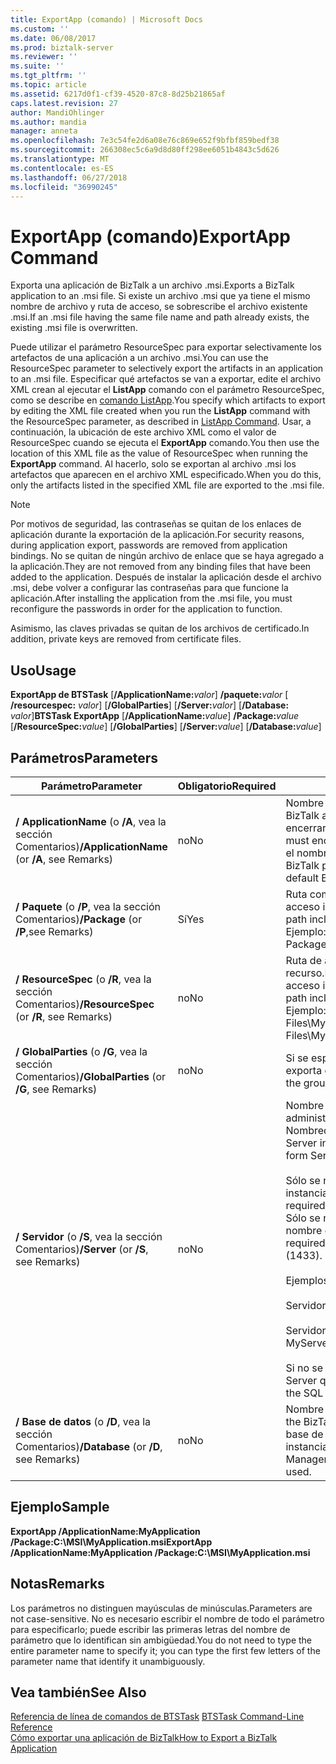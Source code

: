 ```yaml
---
title: ExportApp (comando) | Microsoft Docs
ms.custom: ''
ms.date: 06/08/2017
ms.prod: biztalk-server
ms.reviewer: ''
ms.suite: ''
ms.tgt_pltfrm: ''
ms.topic: article
ms.assetid: 6217d0f1-cf39-4520-87c8-8d25b21865af
caps.latest.revision: 27
author: MandiOhlinger
ms.author: mandia
manager: anneta
ms.openlocfilehash: 7e3c54fe2d6a08e76c869e652f9bfbf859bedf38
ms.sourcegitcommit: 266308ec5c6a9d8d80ff298ee6051b4843c5d626
ms.translationtype: MT
ms.contentlocale: es-ES
ms.lasthandoff: 06/27/2018
ms.locfileid: "36990245"
---
```

# <a name="exportapp-command"></a><span data-ttu-id="ab081-102">ExportApp (comando)</span><span class="sxs-lookup"><span data-stu-id="ab081-102">ExportApp Command</span></span>
<span data-ttu-id="ab081-103">Exporta una aplicación de BizTalk a un archivo .msi.</span><span class="sxs-lookup"><span data-stu-id="ab081-103">Exports a BizTalk application to an .msi file.</span></span> <span data-ttu-id="ab081-104">Si existe un archivo .msi que ya tiene el mismo nombre de archivo y ruta de acceso, se sobrescribe el archivo existente .msi.</span><span class="sxs-lookup"><span data-stu-id="ab081-104">If an .msi file having the same file name and path already exists, the existing .msi file is overwritten.</span></span>  
  
 <span data-ttu-id="ab081-105">Puede utilizar el parámetro ResourceSpec para exportar selectivamente los artefactos de una aplicación a un archivo .msi.</span><span class="sxs-lookup"><span data-stu-id="ab081-105">You can use the ResourceSpec parameter to selectively export the artifacts in an application to an .msi file.</span></span> <span data-ttu-id="ab081-106">Especificar qué artefactos se van a exportar, edite el archivo XML crean al ejecutar el **ListApp** comando con el parámetro ResourceSpec, como se describe en [comando ListApp](../core/listapp-command.md).</span><span class="sxs-lookup"><span data-stu-id="ab081-106">You specify which artifacts to export by editing the XML file created when you run the **ListApp** command with the ResourceSpec parameter, as described in [ListApp Command](../core/listapp-command.md).</span></span> <span data-ttu-id="ab081-107">Usar, a continuación, la ubicación de este archivo XML como el valor de ResourceSpec cuando se ejecuta el **ExportApp** comando.</span><span class="sxs-lookup"><span data-stu-id="ab081-107">You then use the location of this XML file as the value of ResourceSpec when running the **ExportApp** command.</span></span> <span data-ttu-id="ab081-108">Al hacerlo, solo se exportan al archivo .msi los artefactos que aparecen en el archivo XML especificado.</span><span class="sxs-lookup"><span data-stu-id="ab081-108">When you do this, only the artifacts listed in the specified XML file are exported to the .msi file.</span></span>  
  
> [!NOTE]
>  <span data-ttu-id="ab081-109">Por motivos de seguridad, las contraseñas se quitan de los enlaces de aplicación durante la exportación de la aplicación.</span><span class="sxs-lookup"><span data-stu-id="ab081-109">For security reasons, during application export, passwords are removed from application bindings.</span></span> <span data-ttu-id="ab081-110">No se quitan de ningún archivo de enlace que se haya agregado a la aplicación.</span><span class="sxs-lookup"><span data-stu-id="ab081-110">They are not removed from any binding files that have been added to the application.</span></span> <span data-ttu-id="ab081-111">Después de instalar la aplicación desde el archivo .msi, debe volver a configurar las contraseñas para que funcione la aplicación.</span><span class="sxs-lookup"><span data-stu-id="ab081-111">After installing the application from the .msi file, you must reconfigure the passwords in order for the application to function.</span></span>  
>   
>  <span data-ttu-id="ab081-112">Asimismo, las claves privadas se quitan de los archivos de certificado.</span><span class="sxs-lookup"><span data-stu-id="ab081-112">In addition, private keys are removed from certificate files.</span></span>  
  
## <a name="usage"></a><span data-ttu-id="ab081-113">Uso</span><span class="sxs-lookup"><span data-stu-id="ab081-113">Usage</span></span>  
 <span data-ttu-id="ab081-114">**ExportApp de BTSTask** [**/ApplicationName:**<em>valor</em>] **/paquete:**<em>valor</em> [ **/resourcespec:** <em>valor</em>] [**/GlobalParties**] [**/Server:**<em>valor</em>] [**/Database:**  <em>valor</em>]</span><span class="sxs-lookup"><span data-stu-id="ab081-114">**BTSTask ExportApp** [**/ApplicationName:**<em>value</em>] **/Package:**<em>value</em> [**/ResourceSpec:**<em>value</em>] [**/GlobalParties**] [**/Server:**<em>value</em>] [**/Database:**<em>value</em>]</span></span>  
  
## <a name="parameters"></a><span data-ttu-id="ab081-115">Parámetros</span><span class="sxs-lookup"><span data-stu-id="ab081-115">Parameters</span></span>  
  
|<span data-ttu-id="ab081-116">Parámetro</span><span class="sxs-lookup"><span data-stu-id="ab081-116">Parameter</span></span>|<span data-ttu-id="ab081-117">Obligatorio</span><span class="sxs-lookup"><span data-stu-id="ab081-117">Required</span></span>|<span data-ttu-id="ab081-118">Valor</span><span class="sxs-lookup"><span data-stu-id="ab081-118">Value</span></span>|  
|---------------|--------------|-----------|  
|<span data-ttu-id="ab081-119">**/ ApplicationName** (o **/A**, vea la sección Comentarios)</span><span class="sxs-lookup"><span data-stu-id="ab081-119">**/ApplicationName** (or **/A**, see Remarks)</span></span>|<span data-ttu-id="ab081-120">no</span><span class="sxs-lookup"><span data-stu-id="ab081-120">No</span></span>|<span data-ttu-id="ab081-121">Nombre de la aplicación de BizTalk que se va a exportar.</span><span class="sxs-lookup"><span data-stu-id="ab081-121">Name of the BizTalk application to export.</span></span> <span data-ttu-id="ab081-122">Si el nombre incluye espacios, debe encerrar entre comillas dobles (").</span><span class="sxs-lookup"><span data-stu-id="ab081-122">If the name includes spaces, you must enclose it with double quotation marks (").</span></span> <span data-ttu-id="ab081-123">Si no se especifica el nombre de aplicación, se utiliza la aplicación predeterminada de BizTalk para el grupo.</span><span class="sxs-lookup"><span data-stu-id="ab081-123">If the application name is not specified, the default BizTalk application for the group is used.</span></span>|  
|<span data-ttu-id="ab081-124">**/ Paquete** (o **/P**, vea la sección Comentarios)</span><span class="sxs-lookup"><span data-stu-id="ab081-124">**/Package** (or **/P**,see Remarks)</span></span>|<span data-ttu-id="ab081-125">Sí</span><span class="sxs-lookup"><span data-stu-id="ab081-125">Yes</span></span>|<span data-ttu-id="ab081-126">Ruta completa del archivo .msi.</span><span class="sxs-lookup"><span data-stu-id="ab081-126">Full path of the .msi file.</span></span> <span data-ttu-id="ab081-127">Si la ruta de acceso incluye espacios, debe encerrarlo entre comillas (").</span><span class="sxs-lookup"><span data-stu-id="ab081-127">If the path includes spaces, you must enclose it in quotation marks (").</span></span> <span data-ttu-id="ab081-128">Ejemplo: Paquete: "C:\My MSI Files\My.msi"</span><span class="sxs-lookup"><span data-stu-id="ab081-128">Example: Package:"C:\My MSI Files\My.msi"</span></span>|  
|<span data-ttu-id="ab081-129">**/ ResourceSpec** (o **/R**, vea la sección Comentarios)</span><span class="sxs-lookup"><span data-stu-id="ab081-129">**/ResourceSpec** (or **/R**, see Remarks)</span></span>|<span data-ttu-id="ab081-130">no</span><span class="sxs-lookup"><span data-stu-id="ab081-130">No</span></span>|<span data-ttu-id="ab081-131">Ruta de acceso completa del archivo de especificación del recurso.</span><span class="sxs-lookup"><span data-stu-id="ab081-131">Full path of the resource specification file.</span></span> <span data-ttu-id="ab081-132">Si la ruta de acceso incluye espacios, debe encerrarlo entre comillas (").</span><span class="sxs-lookup"><span data-stu-id="ab081-132">If the path includes spaces, you must enclose it in quotation marks (").</span></span> <span data-ttu-id="ab081-133">Ejemplo: ResourceSpec: "C:\My Files\MyResourceSpec.xml"</span><span class="sxs-lookup"><span data-stu-id="ab081-133">Example: ResourceSpec:"C:\My Files\MyResourceSpec.xml"</span></span>|  
|<span data-ttu-id="ab081-134">**/ GlobalParties** (o **/G**, vea la sección Comentarios)</span><span class="sxs-lookup"><span data-stu-id="ab081-134">**/GlobalParties** (or **/G**, see Remarks)</span></span>|<span data-ttu-id="ab081-135">no</span><span class="sxs-lookup"><span data-stu-id="ab081-135">No</span></span>|<span data-ttu-id="ab081-136">Si se especifica, la información de entidad global del grupo se exporta en el archivo .msi.</span><span class="sxs-lookup"><span data-stu-id="ab081-136">If specified, global party information for the group is exported in the .msi file.</span></span>|  
|<span data-ttu-id="ab081-137">**/ Servidor** (o **/S**, vea la sección Comentarios)</span><span class="sxs-lookup"><span data-stu-id="ab081-137">**/Server** (or **/S**, see Remarks)</span></span>|<span data-ttu-id="ab081-138">no</span><span class="sxs-lookup"><span data-stu-id="ab081-138">No</span></span>|<span data-ttu-id="ab081-139">Nombre del servidor SQL Server que aloja la base de datos de administración de BizTalk en el formato Nombredelservidor\Nombredeinstancia,Puerto.</span><span class="sxs-lookup"><span data-stu-id="ab081-139">Name of the SQL Server instance hosting the BizTalk Management database, in the form ServerName\InstanceName,Port.</span></span><br /><br /> <span data-ttu-id="ab081-140">Sólo se necesita el nombre de instancia cuando el nombre de instancia es diferente del nombre de servidor.</span><span class="sxs-lookup"><span data-stu-id="ab081-140">Instance name is only required when the instance name is different than the server name.</span></span> <span data-ttu-id="ab081-141">Sólo se necesita el puerto cuando el servidor SQL Server utiliza un nombre de puerto diferente al predeterminado (1433)</span><span class="sxs-lookup"><span data-stu-id="ab081-141">Port is only required when SQL Server uses a port number other than the default (1433).</span></span><br /><br /> <span data-ttu-id="ab081-142">Ejemplos:</span><span class="sxs-lookup"><span data-stu-id="ab081-142">Examples:</span></span><br /><br /> <span data-ttu-id="ab081-143">Servidor = MyServer</span><span class="sxs-lookup"><span data-stu-id="ab081-143">Server=MyServer</span></span><br /><br /> <span data-ttu-id="ab081-144">Servidor = MyServer\MySQLServer,1533</span><span class="sxs-lookup"><span data-stu-id="ab081-144">Server=MyServer\MySQLServer,1533</span></span><br /><br /> <span data-ttu-id="ab081-145">Si no se proporciona, se utiliza el nombre de la instancia de SQL Server que se ejecuta en el equipo local.</span><span class="sxs-lookup"><span data-stu-id="ab081-145">If not provided, the name of the SQL Server instance running on the local computer is used.</span></span>|  
|<span data-ttu-id="ab081-146">**/ Base de datos** (o **/D**, vea la sección Comentarios)</span><span class="sxs-lookup"><span data-stu-id="ab081-146">**/Database** (or **/D**, see Remarks)</span></span>|<span data-ttu-id="ab081-147">no</span><span class="sxs-lookup"><span data-stu-id="ab081-147">No</span></span>|<span data-ttu-id="ab081-148">Nombre de la base de datos de administración de BizTalk.</span><span class="sxs-lookup"><span data-stu-id="ab081-148">Name of the BizTalk Management database.</span></span> <span data-ttu-id="ab081-149">Si no se especifica, se utiliza la base de datos de administración de BizTalk que se ejecuta en la instancia local de SQL Server.</span><span class="sxs-lookup"><span data-stu-id="ab081-149">If not specified, the BizTalk Management database running in the local instance of SQL Server is used.</span></span>|  
  
## <a name="sample"></a><span data-ttu-id="ab081-150">Ejemplo</span><span class="sxs-lookup"><span data-stu-id="ab081-150">Sample</span></span>  
 <span data-ttu-id="ab081-151">**ExportApp /ApplicationName:MyApplication /Package:C:\MSI\MyApplication.msi**</span><span class="sxs-lookup"><span data-stu-id="ab081-151">**ExportApp /ApplicationName:MyApplication /Package:C:\MSI\MyApplication.msi**</span></span>  
  
## <a name="remarks"></a><span data-ttu-id="ab081-152">Notas</span><span class="sxs-lookup"><span data-stu-id="ab081-152">Remarks</span></span>  
 <span data-ttu-id="ab081-153">Los parámetros no distinguen mayúsculas de minúsculas.</span><span class="sxs-lookup"><span data-stu-id="ab081-153">Parameters are not case-sensitive.</span></span> <span data-ttu-id="ab081-154">No es necesario escribir el nombre de todo el parámetro para especificarlo; puede escribir las primeras letras del nombre de parámetro que lo identifican sin ambigüedad.</span><span class="sxs-lookup"><span data-stu-id="ab081-154">You do not need to type the entire parameter name to specify it; you can type the first few letters of the parameter name that identify it unambiguously.</span></span>  
  
## <a name="see-also"></a><span data-ttu-id="ab081-155">Vea también</span><span class="sxs-lookup"><span data-stu-id="ab081-155">See Also</span></span>  
 <span data-ttu-id="ab081-156">[Referencia de línea de comandos de BTSTask](../core/btstask-command-line-reference.md) </span><span class="sxs-lookup"><span data-stu-id="ab081-156">[BTSTask Command-Line Reference](../core/btstask-command-line-reference.md) </span></span>  
 [<span data-ttu-id="ab081-157">Cómo exportar una aplicación de BizTalk</span><span class="sxs-lookup"><span data-stu-id="ab081-157">How to Export a BizTalk Application</span></span>](../core/how-to-export-a-biztalk-application.md)
